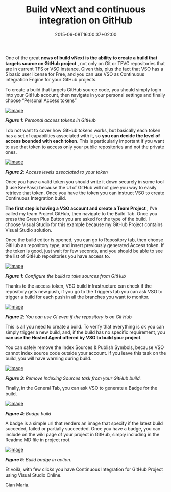 ﻿---
title: "Build vNext and continuous integration on GitHub"
description: ""
date: 2015-06-08T16:00:37+02:00
draft: false
tags: [build,vNext,VSO]
categories: [Tfs]
---
One of the great  **news of build vNext is the ability to create a build that targets source on GitHub project** , not only on Git or TFVC repositories that are in current TFS or VSO instance. Given this, plus the fact that VSO has a 5 basic user license for Free, and you can use VSO as Continuous integration Engine for your GitHub projects.

To create a build that targets GitHub source code, you should simply login into your GitHub account, then navigate in your personal settings and finally choose “Personal Access tokens”

[![image](https://www.codewrecks.com/blog/wp-content/uploads/2015/06/image_thumb6.png "image")](https://www.codewrecks.com/blog/wp-content/uploads/2015/06/image6.png)

 ***Figure 1***: *Personal access tokens in GitHub*

I do not want to cover how GitHub tokens works, but basically each token has a set of capabilities associated with it, so  **you can decide the level of access bounded with each token**. This is particularly important if you want to use that token to access only your public repositories and not the private ones.

[![image](https://www.codewrecks.com/blog/wp-content/uploads/2015/06/image_thumb7.png "image")](https://www.codewrecks.com/blog/wp-content/uploads/2015/06/image7.png)

 ***Figure 2***: *Access levels associated to your token*

Once you have a valid token you should write it down securely in some tool (I use KeePass) because the UI of GitHub will not give you way to easily retrieve that token. Once you have the token you can instruct VSO to create Continuous Integration build.

 **The first step is having a VSO account and create a Team Project** , I’ve called my team Project GitHub, then navigate to the Build Tab. Once you press the Green Plus Button you are asked for the type of the build, I choose Visual Studio for this example because my GitHub Project contains Visual Studio solution.

Once the build editor is opened, you can go to Repository tab, then choose GitHub as repository type, and insert previously generated Access token. If the token is good, just wait for few seconds, and you should be able to see the list of GitHub repositories you have access to.

[![image](https://www.codewrecks.com/blog/wp-content/uploads/2015/06/image_thumb8.png "image")](https://www.codewrecks.com/blog/wp-content/uploads/2015/06/image8.png)

 ***Figure 1***: *Configure the build to take sources from GitHub*

Thanks to the access token, VSO build infrastructure can check if the repository gets new push, if you go to the Triggers tab you can ask VSO to trigger a build for each push in all the branches you want to monitor.

[![image](https://www.codewrecks.com/blog/wp-content/uploads/2015/06/image_thumb9.png "image")](https://www.codewrecks.com/blog/wp-content/uploads/2015/06/image9.png)

 ***Figure 2***: *You can use CI even if the repository is on Git Hub*

This is all you need to create a build. To verify that everything is ok you can simply trigger a new build, and, if the build has no specific requirement, you  **can use the Hosted Agent offered by VSO to build your project**.

You can safely remove the Index Sources & Publish Symbols, because VSO cannot index source code outside your account. If you leave this task on the build, you will have warning during build.

[![image](https://www.codewrecks.com/blog/wp-content/uploads/2015/06/image_thumb10.png "image")](https://www.codewrecks.com/blog/wp-content/uploads/2015/06/image10.png)

 ***Figure 3***: *Remove Indexing Sources task from your GitHub build.*

Finally, in the General Tab, you can ask VSO to generate a Badge for the build.

[![image](https://www.codewrecks.com/blog/wp-content/uploads/2015/06/image_thumb11.png "image")](https://www.codewrecks.com/blog/wp-content/uploads/2015/06/image11.png)

 ***Figure 4***: *Badge build*

A badge is a simple url that renders an image that specify if the latest build succeded, failed or partially succeeded. Once you have a badge, you can include on the wiki page of your project in GitHub, simply including in the Readme.MD file in project root.

[![image](https://www.codewrecks.com/blog/wp-content/uploads/2015/06/image_thumb12.png "image")](https://www.codewrecks.com/blog/wp-content/uploads/2015/06/image12.png)

 ***Figure 5***: *Build badge in action.*

Et voilà, with few clicks you have Continuous Integration for GitHub Project using Visual Studio Online.

Gian Maria.
